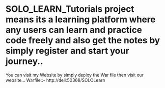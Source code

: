 # SOLO_LEARN_Tutorials project means its a learning platform where any users can learn and practice code freely and also get the notes by simply register and start your journey..

You can visit my Website by simply deploy the War file then visit our website...
Warfile::- http://dell:50368/SOLOLearn
